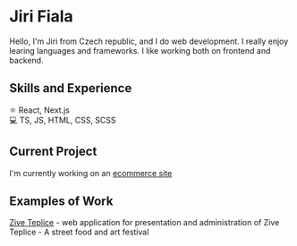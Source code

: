 # Jiri Fiala

Hello, I'm Jiri from Czech republic, and I do web development. I really enjoy learing languages and frameworks. I like working both on frontend and backend.

## Skills and Experience

⚛️ React, Next.js \
💻 TS, JS, HTML, CSS, SCSS

## Current Project

I'm currently working on an [ecommerce site](https://eshop-frontend-ts.vercel.app/produkty)

## Examples of Work

[Zive Teplice](https://zive-teplice-frontend.vercel.app/) - web application for presentation and administration of Zive Teplice - A street food and art festival


